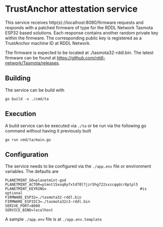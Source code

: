 # TrustAnchor attestation service

This service receives http(s)://localhost:8080/firmware requests and responds with a patched firmware of type for the RDDL Network Tasmota ESP32 based solutions. Each response contains another random private key within the firmware. 
The corresponding public key is registered as a TrustAnchor machine ID at RDDL Network.

The firmware is expected to be located at ./tasmota32-rddl.bin.
The latest firmware can be found at https://github.com/rddl-network/Tasmota/releases.

## Building
The service can be build with

```
go build -v ./cmd/ta
```

## Execution
A build service can be executed via ```./ta``` or be run via the following go command without having it previously built
```
go run cmd/ta/main.go
```

## Configuration
The service needs to be configured via the ```./app.env``` file or environment variables. The defaults are
```
PLANETMINT_GO=planetmint-god
PLANETMINT_ACTOR=plmnt15xuq0yfxtd70l7jzr5hg722sxzcqqdcr8ptpl5
PLANETMINT_KEYRING=                                           #is optional
FIRMWARE_ESP32=./tasmota32-rddl.bin
FIRMWARE_ESP32C3=./tasmota32c3-rddl.bin
SERIVE_PORT=8080
SERVICE_BIND=localhost
```
A sample ```./app.env``` file is at ```./app.env.template```